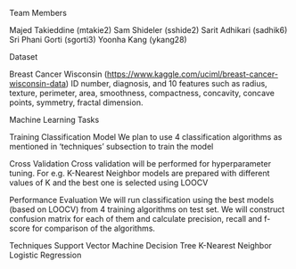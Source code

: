 Team Members

Majed Takieddine (mtakie2)
Sam Shideler (sshide2)
Sarit Adhikari  (sadhik6)
Sri Phani Gorti (sgorti3)
Yoonha Kang (ykang28)

Dataset

Breast Cancer Wisconsin (https://www.kaggle.com/uciml/breast-cancer-wisconsin-data)
ID number, diagnosis, and 10 features such as radius, texture, perimeter, area,  smoothness, compactness, concavity, concave points,  symmetry, fractal dimension.

Machine Learning Tasks

Training Classification Model
We plan to use 4 classification algorithms as mentioned in ‘techniques’ subsection to train the model

Cross Validation
Cross validation will be performed for hyperparameter tuning. For e.g. K-Nearest Neighbor models are prepared with different values of K and the best one is selected using LOOCV

Performance Evaluation
We will run classification using the best models (based on LOOCV) from 4 training algorithms on test set. We will construct confusion matrix for each of them and calculate precision, recall and f-score for comparison of the algorithms.

Techniques
Support Vector Machine
Decision Tree
K-Nearest Neighbor
Logistic Regression
